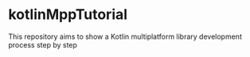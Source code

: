 # kotlinMppTutorial
This repository aims to show a Kotlin multiplatform library development process step by step
